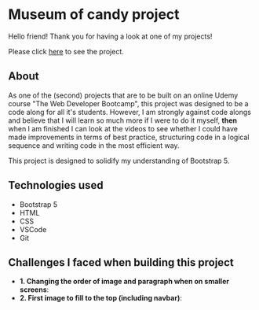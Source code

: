 # Museum of candy project
Hello friend! Thank you for having a look at one of my projects!

Please click <a href="">here</a> to see the project.

## About
As one of the (second) projects that are to be built on an online Udemy course "The Web Developer Bootcamp", this project was designed to be a code along for all it's students. However, I am strongly against code alongs and believe that I will learn so much more if I were to do it myself, <b>then</b> when I am finished I can look at the videos to see whether I could have made improvements in terms of best practice, structuring code in a logical sequence and writing code in the most efficient way.

This project is designed to solidify my understanding of Bootstrap 5.

## Technologies used
+ Bootstrap 5
+ HTML
+ CSS
+ VSCode
+ Git

## Challenges I faced when building this project
+ <b>1. Changing the order of image and paragraph when on smaller screens</b>: 
+ <b>2. First image to fill to the top (including navbar)</b>:
